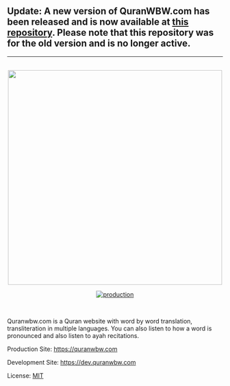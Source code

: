 ## Update: A new version of QuranWBW.com has been released and is now available at [this repository](https://github.com/marwan/quranwbw). Please note that this repository was for the old version and is no longer active.

----------------

<br>
<div align="center"><a target="_blank" href="https://quranwbw.com"><img src="https://i.imgur.com/9UpE2Wy.png" width="500"></a></div>

<div align="center">

[![production][prod-shield]][prod-url]

</div>

<br>

Quranwbw.com is a Quran website with word by word translation, transliteration in multiple languages. You can also listen to how a word is pronounced and also listen to ayah recitations.

Production Site: https://quranwbw.com

Development Site: https://dev.quranwbw.com

<!-- MARKDOWN LINKS & IMAGES -->

[prod-shield]: https://img.shields.io/badge/prod%20version-3.1-blue?style=for-the-badge&color=b1901f&labelColor=838383
[prod-url]: https://quranwbw.com

License:
<a href="https://github.com/marwan/quranwbw.com/blob/master/LICENSE">MIT</a>

</div>
